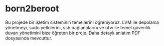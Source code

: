 # born2beroot
Bu projede bir işletim sisteminin temellerini öğreniyoruz. LVM ile depolama yönetmeyi, sudo yetkilerini, ssh bağlantılarını ve ufw ile temel güvenlik duvarı yönetimini bize öğreten bir proje. Daha detaylı anlatım PDF dosyasında mevcuttur.
